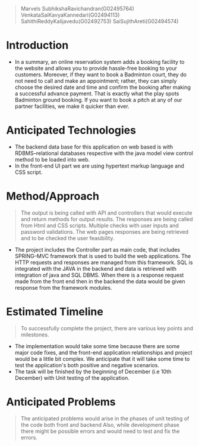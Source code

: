 > Marvels
 > SubhikshaRavichandran(G02495764)
 > VenkataSaiKavyaKannedari(G02494113)
 > SahithiReddyKalijavedu(G02492753)
 > SaiSujithAreti(G02494574)

# Introduction

* In a summary, an online reservation system adds a booking facility to the website and allows you 
  to provide hassle-free booking to your customers. Moreover, if they want to book a Badminton
  court, they do not need to call and make an appointment; rather, they can simply choose the desired 
  date and time and confirm the booking after making a successful advance payment. That is exactly 
  what the play spots Badminton ground booking. If you want to book a pitch at any of our partner 
  facilities, we make it quicker than ever.

# Anticipated Technologies

* The backend data base for this application on web based is with RDBMS–relational databases respective with the java model view control method to be 
  loaded into web.
* In the front-end UI part we are using hypertext markup language and CSS script.

# Method/Approach

> The output is being called with API and controllers that would execute and return methods for output results.
  The responses are being called from Html and CSS scripts. Multiple checks with user inputs and password validations.
  The web pages responses are being retrieved and to be checked the user feasibility.

  * The project includes the Controller part as main code, that includes SPRING–MVC framework that is used to build the web applications.
    The HTTP requests and responses are managed from this framework. SQL is integrated with the JAVA in the backend and data is retrieved with integration of java and SQL DBMS. When there is a response request made from the front end then in the backend the data would be given response from the framework modules.



# Estimated Timeline
> To successfully complete the project, there are various key points and milestones.

  * The implementation would take some time because there are some major code fixes, and the front-end application relationships and project would be a 
    little bit complex. We anticipate that it will take some time to test the application's both positive and negative scenarios.
  * The task will be finished by the beginning of December (i.e 10th December) with Unit testing of the application.

# Anticipated Problems

> The anticipated problems would arise in the phases of unit testing of the code both front and backend
  Also, while development phase there might be possible errors and would need to test and fix the errors.



